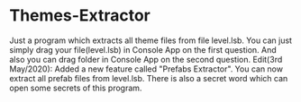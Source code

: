 # Themes-Extractor
Just a program which extracts all theme files from file level.lsb. 
You can just simply drag your file(level.lsb) in Console App on the first question.
And also you can drag folder in Console App on the second question.
Edit(3rd May/2020): Added a new feature called "Prefabs Extractor".
You can now extract all prefab files from level.lsb.
There is also a secret word which can open some secrets of this program. 
